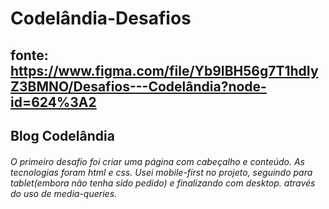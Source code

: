 # Codelândia-Desafios
## fonte: https://www.figma.com/file/Yb9IBH56g7T1hdIyZ3BMNO/Desafios---Codelândia?node-id=624%3A2
## Blog Codelândia
###### O primeiro desafio foi criar uma página com cabeçalho e conteúdo. As tecnologias foram html e css. Usei mobile-first no projeto, seguindo para tablet(embora não tenha sido pedido) e finalizando com desktop. através do uso de media-queries.
